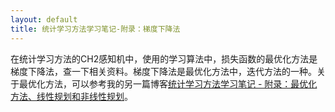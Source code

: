 ```yaml
---
layout: default
title: 统计学习方法学习笔记-附录：梯度下降法
---
```

在统计学习方法的CH2感知机中，使用的学习算法中，损失函数的最优化方法是梯度下降法，查一下相关资料。梯度下降法是最优化方法中，迭代方法的一种。关于最优化方法，可以参考我的另一篇博客[统计学习方法学习笔记 - 附录：最优化方法、线性规划和非线性规划]()。


